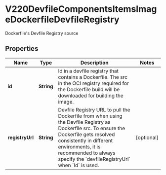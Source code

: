

# V220DevfileComponentsItemsImageDockerfileDevfileRegistry

Dockerfile's Devfile Registry source
## Properties

Name | Type | Description | Notes
------------ | ------------- | ------------- | -------------
**id** | **String** | Id in a devfile registry that contains a Dockerfile. The src in the OCI registry required for the Dockerfile build will be downloaded for building the image. | 
**registryUrl** | **String** | Devfile Registry URL to pull the Dockerfile from when using the Devfile Registry as Dockerfile src. To ensure the Dockerfile gets resolved consistently in different environments, it is recommended to always specify the &#x60;devfileRegistryUrl&#x60; when &#x60;Id&#x60; is used. |  [optional]



